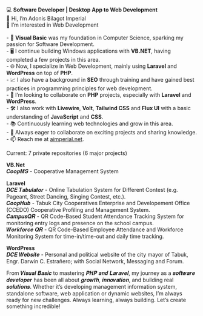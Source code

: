 💻 <strong>Software Developer | Desktop App to Web Development</strong>
<br>👋 Hi, I’m Adonis Bilagot Imperial
<br>💞️ I’m interested in Web Development<br>
<br>- 🌱 <strong>Visual Basic</strong> was my foundation in Computer Science, sparking my passion for Software Development.
<br>- 🖥️ I continue building Windows applications with <strong>VB.NET</strong>, having completed a few projects in this area.
<br>- 🌐 Now, I specialize in Web Development, mainly using <strong>Laravel</strong> and <strong>WordPress</strong> on top of <strong>PHP</strong>.
<br>- 📈 I also have a background in <strong>SEO</strong> through training and have gained best practices in programming principles for web development.
<br>- 👀 I’m looking to collaborate on <strong>PHP</strong> projects, especially with <strong>Laravel</strong> and <strong>WordPress</strong>.
<br>- 🛠️ I also work with <strong>Livewire</strong>, <strong>Volt</strong>, <strong>Tailwind CSS</strong> and <strong>Flux UI</strong> with a basic understanding of <strong>JavaScript</strong> and <strong>CSS</strong>. 
<br>- 📚 Continuously learning web technologies and grow in this area.
<br>- 🚀 Always eager to collaborate on exciting projects and sharing knowledge.
<br>- 📫 Reach me at <a href="https://www.facebook.com/aimperial.net">aimperial.net</a>.

Current: 7 private repositories (6 major projects)

<strong>VB.Net</strong>
<br>𝑪𝒐𝒐𝒑𝑴𝑺 - Cooperative Management System

<strong>Laravel</strong>
<br>𝑫𝑪𝑬 𝑻𝒂𝒃𝒖𝒍𝒂𝒕𝒐𝒓 - Online Tabulation System for Different Contest (e.g. Pageant, Street Dancing, Singing Contest, etc.).
<br>𝑪𝒐𝒐𝒑𝑯𝒖𝒃 - Tabuk City Cooperatives Enterprise and Developement Office (CCEDO) Cooperative Profiling and Management System.
<br>𝑪𝒂𝒎𝒑𝒖𝒔𝑸𝑹 - QR Code-Based Student Attendance Tracking System for monitoring entry logs and presence on the school campus.
<br>𝑾𝒐𝒓𝒌𝒇𝒐𝒓𝒄𝒆 𝑸𝑹 - QR Code-Based Employee Attendance and Workforce Monitoring System for time-in/time-out and daily time tracking.

<strong>WordPress</strong>
<br>𝑫𝑪𝑬 𝑾𝒆𝒃𝒔𝒊𝒕𝒆 - Personal and political website of the city mayor of Tabuk, Engr. Darwin C. Estrañero; with Social Network, Messaging and Forum.

From 𝑽𝒊𝒔𝒖𝒂𝒍 𝑩𝒂𝒔𝒊𝒄 to mastering 𝑷𝑯𝑷 𝒂𝒏𝒅 𝑳𝒂𝒓𝒂𝒗𝒆𝒍, my journey as a 𝒔𝒐𝒇𝒕𝒘𝒂𝒓𝒆 𝒅𝒆𝒗𝒆𝒍𝒐𝒑𝒆𝒓 has been all about 𝒈𝒓𝒐𝒘𝒕𝒉, 𝒊𝒏𝒏𝒐𝒗𝒂𝒕𝒊𝒐𝒏, and building real 𝒔𝒐𝒍𝒖𝒕𝒊𝒐𝒏𝒔. Whether it’s developing management information system, standalone software, web application or dynamic websites, I’m always ready for new challenges.
Always learning, always building. Let’s create something incredible!

<!---
Adonis1120/Adonis1120 is a ✨ special ✨ repository because its `README.md` (this file) appears on your GitHub profile.
You can click the Preview link to take a look at your changes.
--->
